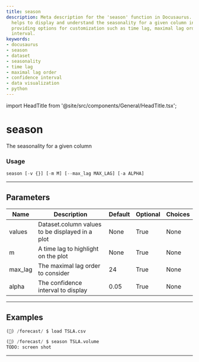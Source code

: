 ```yaml
---
title: season
description: Meta description for the 'season' function in Docusaurus. This function
  helps to display and understand the seasonality for a given column in a dataset,
  providing options for customization such as time lag, maximal lag order, and confidence
  interval.
keywords:
- docusaurus
- season
- dataset
- seasonality
- time lag
- maximal lag order
- confidence interval
- data visualization
- python
---
```


import HeadTitle from '@site/src/components/General/HeadTitle.tsx';

<HeadTitle title="season - Forecast - Reference | OpenBB Terminal Docs" />

# season

The seasonality for a given column

### Usage

```python
season [-v {}] [-m M] [--max_lag MAX_LAG] [-a ALPHA]
```

---

## Parameters

| Name | Description | Default | Optional | Choices |
| ---- | ----------- | ------- | -------- | ------- |
| values | Dataset.column values to be displayed in a plot | None | True | None |
| m | A time lag to highlight on the plot | None | True | None |
| max_lag | The maximal lag order to consider | 24 | True | None |
| alpha | The confidence interval to display | 0.05 | True | None |


---

## Examples

```python
(🦋) /forecast/ $ load TSLA.csv

(🦋) /forecast/ $ season TSLA.volume
TODO: screen shot
```
---
